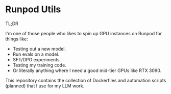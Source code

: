 # Runpod Utils

TL;DR

I'm one of those people who likes to spin up GPU instances on Runpod for things like:

- Testing out a new model.
- Run evals on a model.
- SFT/DPO experiments.
- Testing my training code.
- Or literally anything where I need a good mid-tier GPUs like RTX 3090.

This repository contains the collection of Dockerfiles and automation scripts (planned) that I use for my LLM work.

